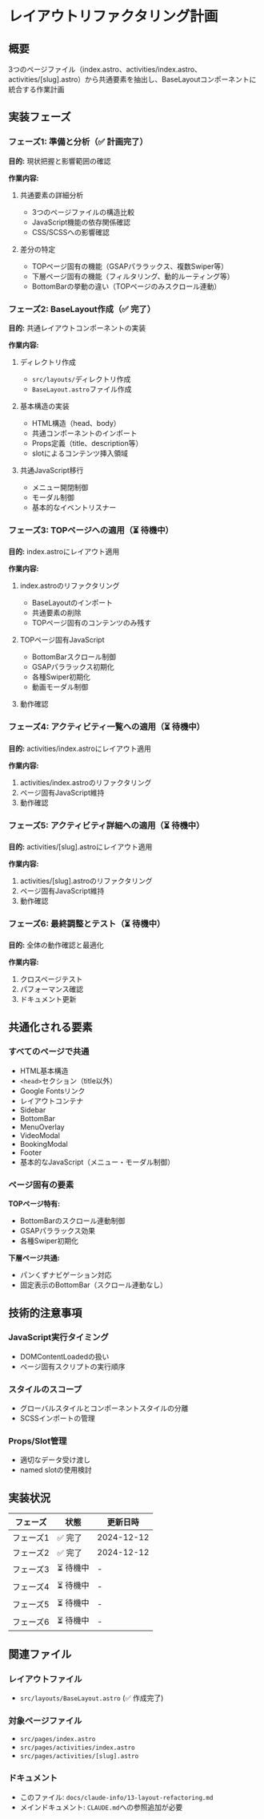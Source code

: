 # レイアウトリファクタリング計画

## 概要
3つのページファイル（index.astro、activities/index.astro、activities/[slug].astro）から共通要素を抽出し、BaseLayoutコンポーネントに統合する作業計画

## 実装フェーズ

### フェーズ1: 準備と分析（✅ 計画完了）
**目的:** 現状把握と影響範囲の確認

**作業内容:**
1. 共通要素の詳細分析
   - 3つのページファイルの構造比較
   - JavaScript機能の依存関係確認
   - CSS/SCSSへの影響確認

2. 差分の特定
   - TOPページ固有の機能（GSAPパララックス、複数Swiper等）
   - 下層ページ固有の機能（フィルタリング、動的ルーティング等）
   - BottomBarの挙動の違い（TOPページのみスクロール連動）

### フェーズ2: BaseLayout作成（✅ 完了）
**目的:** 共通レイアウトコンポーネントの実装

**作業内容:**
1. ディレクトリ作成
   - `src/layouts/`ディレクトリ作成
   - `BaseLayout.astro`ファイル作成

2. 基本構造の実装
   - HTML構造（head、body）
   - 共通コンポーネントのインポート
   - Props定義（title、description等）
   - slotによるコンテンツ挿入領域

3. 共通JavaScript移行
   - メニュー開閉制御
   - モーダル制御
   - 基本的なイベントリスナー

### フェーズ3: TOPページへの適用（⏳ 待機中）
**目的:** index.astroにレイアウト適用

**作業内容:**
1. index.astroのリファクタリング
   - BaseLayoutのインポート
   - 共通要素の削除
   - TOPページ固有のコンテンツのみ残す

2. TOPページ固有JavaScript
   - BottomBarスクロール制御
   - GSAPパララックス初期化
   - 各種Swiper初期化
   - 動画モーダル制御

3. 動作確認

### フェーズ4: アクティビティ一覧への適用（⏳ 待機中）
**目的:** activities/index.astroにレイアウト適用

**作業内容:**
1. activities/index.astroのリファクタリング
2. ページ固有JavaScript維持
3. 動作確認

### フェーズ5: アクティビティ詳細への適用（⏳ 待機中）
**目的:** activities/[slug].astroにレイアウト適用

**作業内容:**
1. activities/[slug].astroのリファクタリング
2. ページ固有JavaScript維持
3. 動作確認

### フェーズ6: 最終調整とテスト（⏳ 待機中）
**目的:** 全体の動作確認と最適化

**作業内容:**
1. クロスページテスト
2. パフォーマンス確認
3. ドキュメント更新

## 共通化される要素

### すべてのページで共通
- HTML基本構造
- `<head>`セクション（title以外）
- Google Fontsリンク
- レイアウトコンテナ
- Sidebar
- BottomBar
- MenuOverlay
- VideoModal
- BookingModal
- Footer
- 基本的なJavaScript（メニュー・モーダル制御）

### ページ固有の要素

**TOPページ特有:**
- BottomBarのスクロール連動制御
- GSAPパララックス効果
- 各種Swiper初期化

**下層ページ共通:**
- パンくずナビゲーション対応
- 固定表示のBottomBar（スクロール連動なし）

## 技術的注意事項

### JavaScript実行タイミング
- DOMContentLoadedの扱い
- ページ固有スクリプトの実行順序

### スタイルのスコープ
- グローバルスタイルとコンポーネントスタイルの分離
- SCSSインポートの管理

### Props/Slot管理
- 適切なデータ受け渡し
- named slotの使用検討

## 実装状況

| フェーズ | 状態 | 更新日時 |
|---------|------|----------|
| フェーズ1 | ✅ 完了 | 2024-12-12 |
| フェーズ2 | ✅ 完了 | 2024-12-12 |
| フェーズ3 | ⏳ 待機中 | - |
| フェーズ4 | ⏳ 待機中 | - |
| フェーズ5 | ⏳ 待機中 | - |
| フェーズ6 | ⏳ 待機中 | - |

## 関連ファイル

### レイアウトファイル
- `src/layouts/BaseLayout.astro` (✅ 作成完了)

### 対象ページファイル
- `src/pages/index.astro`
- `src/pages/activities/index.astro`
- `src/pages/activities/[slug].astro`

### ドキュメント
- このファイル: `docs/claude-info/13-layout-refactoring.md`
- メインドキュメント: `CLAUDE.md`への参照追加が必要